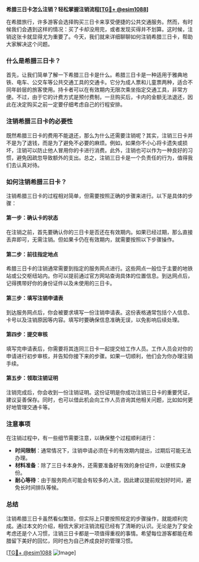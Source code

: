 **希腊三日卡怎么注销？轻松掌握注销流程[[TG💪+ @esim1088](https://t.me/s/esim1088)]**

在希腊旅行，许多游客会选择购买三日卡来享受便捷的公共交通服务。然而，有时候我们会遇到这样的情况：买了卡却没用完，或者发现买得并不划算。这时候，注销这张卡就显得尤为重要了。今天，我们就来详细聊聊如何注销希腊三日卡，帮助大家解决这个问题。

### 什么是希腊三日卡？

首先，让我们简单了解一下希腊三日卡是什么。希腊三日卡是一种适用于雅典地铁、电车、公交车等公共交通工具的交通卡。它分为成人票和儿童票两种，适合不同年龄层的旅客使用。持卡者可以在有效期内无限次乘坐指定交通工具，非常方便。不过，由于它的计费方式是预付费制，一旦购买后，卡内的金额无法退还，因此在决定购买之前一定要仔细考虑自己的行程安排。

### 注销希腊三日卡的必要性

既然希腊三日卡的费用不能退还，那么为什么还需要注销呢？其实，注销三日卡并不是为了退钱，而是为了避免不必要的麻烦。例如，如果你不小心将卡遗失或损坏，注销可以防止他人冒用你的卡进行消费。此外，注销也可以作为一种良好的习惯，避免因疏忽导致额外的支出。总之，注销三日卡是一个负责任的行为，值得我们去认真对待。

### 如何注销希腊三日卡？

注销希腊三日卡的过程相对简单，但需要按照正确的步骤来进行。以下是具体的步骤：

#### 第一步：确认卡的状态

在注销之前，首先要确认你的三日卡是否还在有效期内。如果已经过期，那么直接丢弃即可，无需注销。但如果卡仍在有效期内，就需要按照以下步骤操作。

#### 第二步：前往指定地点

希腊三日卡的注销通常需要到指定的服务网点进行。这些网点一般位于主要的地铁站或公交枢纽站内。你可以提前通过官方网站查询具体的位置信息。到达网点后，记得携带好你的身份证件以及未使用的三日卡。

#### 第三步：填写注销申请表

到达服务网点后，你会被要求填写一份注销申请表。这份表格通常包括个人信息、卡号以及注销原因等内容。填写时要确保信息准确无误，以免影响后续处理。

#### 第四步：提交审核

填写完申请表后，你需要将其连同三日卡一起提交给工作人员。工作人员会对你的申请进行初步审核，并告知你接下来的步骤。如果一切顺利，他们会为你办理注销手续。

#### 第五步：领取注销证明

注销完成后，你会收到一份注销证明。这份证明是你成功注销三日卡的重要凭证，建议妥善保存。同时，也可以借此机会向工作人员咨询其他相关问题，比如如何更好地管理交通卡等。

### 注意事项

在注销过程中，有一些细节需要注意，以确保整个过程顺利进行：

- **时间限制**：通常情况下，注销申请必须在卡的有效期内提出，过期后可能无法办理。
- **材料准备**：除了三日卡本身外，还需要准备好有效的身份证件，以便核实身份。
- **耐心等待**：由于服务网点可能会有较多的人流，因此建议提前规划好时间，避免长时间排队等候。

### 总结

注销希腊三日卡虽然看似繁琐，但实际上只要按照规定的步骤操作，就能顺利完成。通过本文的介绍，相信大家对注销流程已经有了清晰的认识。无论是为了安全考虑还是个人习惯，注销三日卡都是一项值得重视的事情。希望每位游客都能在希腊留下美好的回忆，同时也为自己养成良好的管理习惯。

[[TG💪+ @esim1088](https://t.me/s/esim1088) ![Image](https://i.postimg.cc/4NQfJmqS/Snipaste-2025-05-13-00-14-12.png)]